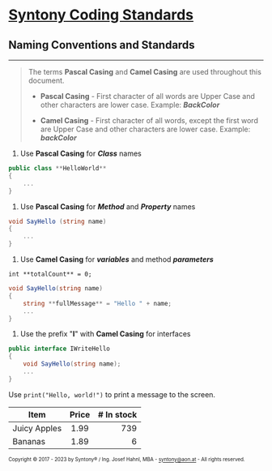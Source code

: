 # [Syntony Coding Standards](README.CodingStandards.md)


## Naming Conventions and Standards<a name="NamingComventions"/>
-----------

>The terms **Pascal Casing** and **Camel Casing** are used throughout this document.
>    - **Pascal Casing** - First character of all words are Upper Case and other characters are lower case.
>    Example: ***BackColor***
>
>    - **Camel Casing** - First character of all words, except the first word are Upper Case and other characters are lower case.
>    Example: ***backColor***


1. Use **Pascal Casing** for ***Class*** names
```csharp
public class **HelloWorld**
{
    ...
}
```
1. Use **Pascal Casing** for ***Method*** and ***Property*** names
```csharp
void SayHello (string name)
{
    ...
}
```
1. Use **Camel Casing** for ***variables*** and method ***parameters***
```
int **totalCount** = 0;
```
```csharp
void SayHello(string name)
{
    string **fullMessage** = "Hello " + name;
    ...
}
```

1. Use the prefix "**I**" with **Camel Casing** for interfaces
```csharp
public interface IWriteHello
{
    void SayHello(string name);
    ...
}
```


Use `print("Hello, world!")` to print a message to the screen.

<div style="margin-left: auto;
            margin-right: auto;
            width: auto">

| Item         | Price | # In stock |
|--------------|:-----:|-----------:|
| Juicy Apples |  1.99 |        739 |
| Bananas      |  1.89 |          6 |

</div>

<sub><sub>Copyright &copy; 2017 - 2023 by Syntony&reg; / Ing. Josef Hahnl, MBA - syntony@aon.at - All rights reserved.</sub></sub>
